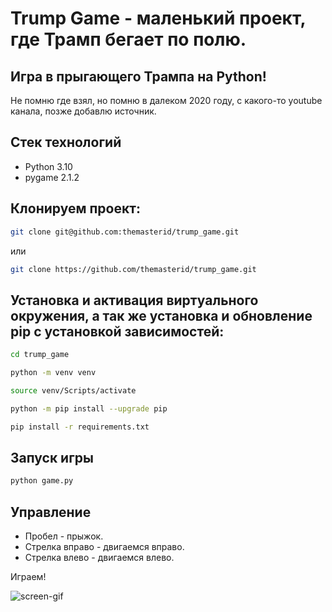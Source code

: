 # Trump Game - маленький проект, где Трамп бегает по полю.

## Игра в прыгающего Трампа на Python!

Не помню где взял, но помню в далеком 2020 году, с какого-то youtube канала, позже добавлю источник.

## Стек технологий
- Python 3.10
- pygame 2.1.2


## Клонируем проект:
```bash
git clone git@github.com:themasterid/trump_game.git
```

или

```bash
git clone https://github.com/themasterid/trump_game.git
```

## Установка и активация виртуального окружения, а так же установка и обновление pip с установкой зависимостей:
```bash
cd trump_game
```
```bash
python -m venv venv
```
```bash
source venv/Scripts/activate
```
```bash
python -m pip install --upgrade pip
```
```bash
pip install -r requirements.txt
```

## Запуск игры

```bash
python game.py
```

## Управление

- Пробел - прыжок.
- Стрелка вправо - двигаемся вправо.
- Стрелка влево - двигаемся влево.

Играем!

![screen-gif](./myScreen.gif)
